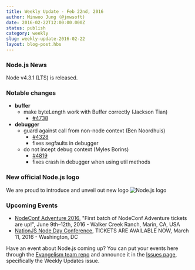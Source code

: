 ```yaml
---
title: Weekly Update - Feb 22nd, 2016
author: Minwoo Jung (@jmwsoft)
date: 2016-02-22T12:00:00.000Z
status: publish
category: weekly
slug: weekly-update-2016-02-22
layout: blog-post.hbs
---
```


### Node.js News
Node v4.3.1 (LTS) is released.

### Notable changes

* **buffer**
  * make byteLength work with Buffer correctly (Jackson Tian)
    - [#4738](https://github.com/nodejs/node/pull/4738)
* **debugger** 
  * guard against call from non-node context (Ben Noordhuis)
    - [#4328](https://github.com/nodejs/node/pull/4328)
    - fixes segfaults in debugger
  * do not incept debug context (Myles Borins)
    - [#4819](https://github.com/nodejs/node/pull/4819)
    - fixes crash in debugger when using util methods
   
### New official Node.js logo
We are proud to introduce and unveil out new logo
![Node.js logo](https://cloud.githubusercontent.com/assets/43438/13207731/d7c62f3e-d94c-11e5-8ff8-f32c74b13cc3.png)
### Upcoming Events

* [NodeConf Adventure 2016](https://ti.to/nodeconf/adventure-2016), "First batch of NodeConf Adventure tickets are up!", June 9th–12th, 2016 - Walker Creek Ranch, Marin, CA, USA
* [NationJS Node Day Conference](http://nationjs.com/), TICKETS ARE AVAILABLE NOW, March 11, 2016 - Washington, DC

Have an event about Node.js coming up? You can put your events here through the [Evangelism team repo](https://github.com/nodejs/evangelism) and announce it in the [Issues page](https://github.com/nodejs/evangelism/issues/), specifically the Weekly Updates issue.
